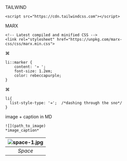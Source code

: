 TAILWIND

```
<script src="https://cdn.tailwindcss.com"></script>
```


MARX

```
<!-- Latest compiled and minified CSS -->
<link rel="stylesheet" href="https://unpkg.com/marx-css/css/marx.min.css">
```


⌘

```
li::marker {
    content: '» ';
    font-size: 1.2em;
    color: rebeccapurple;
}
```

⌘

```
li{
  list-style-type: '↠';  /*dashing through the sno*/
}
```

image + caption in MD

```
![](path_to_image)
*image_caption*
```


| ![space-1.jpg](http://www.storywarren.com/wp-content/uploads/2016/09/space-1.jpg) | 
|:--:| 
| *Space* |
